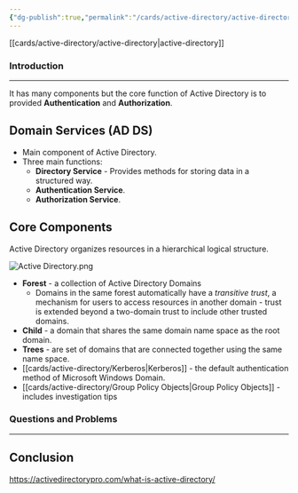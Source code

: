 ```yaml
---
{"dg-publish":true,"permalink":"/cards/active-directory/active-directory/","tags":["#MOC","windows/ad"]}
---
```


[[cards/active-directory/active-directory\|active-directory]]
### Introduction 
---
It has many components but the core function of Active Directory is to provided **Authentication** and **Authorization**.
## Domain Services (AD DS)

- Main component of Active Directory.
- Three main functions:
	- **Directory Service** - Provides methods for storing data in a structured way.
	- **Authentication Service**.
	- **Authorization Service**.
## Core Components

Active Directory organizes resources in a hierarchical logical structure.

![Active Directory.png](/img/user/cards/active-directory/images/Active%20Directory.png)
- **Forest** - a collection of Active Directory Domains
	- Domains in the same forest automatically have a _transitive trust_, a mechanism for users to access resources in another domain - trust is extended beyond a two-domain trust to include other trusted domains.
- **Child** - a domain that shares the same domain name space as the root domain.
- **Trees** - are set of domains that are connected together using the same name space.
- [[cards/active-directory/Kerberos\|Kerberos]] - the default authentication method of Microsoft Windows Domain.
- [[cards/active-directory/Group Policy Objects\|Group Policy Objects]] - includes investigation tips

### Questions and Problems
---
## Conclusion


https://activedirectorypro.com/what-is-active-directory/